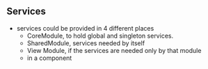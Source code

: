 ## Services
* services could be provided in 4 different places
	* CoreModule, to hold global and singleton services.
	* SharedModule, services needed by itself
	* View Module, if the services are needed only by that module
	* in a component

